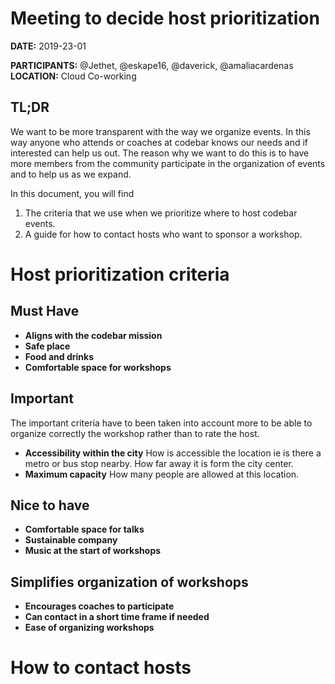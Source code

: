 # Meeting to decide host prioritization

**DATE:** 2019-23-01

**PARTICIPANTS:** @Jethet, @eskape16, @daverick, @amaliacardenas
**LOCATION:** Cloud Co-working

## TL;DR
We want to be more transparent with the way we organize events. In this way anyone who attends or coaches at codebar knows our needs and if interested can help us out. The reason why we want to do this is to have more members from the community participate in the organization of events and to help us as we expand.

In this document, you will find
1. The criteria that we use when we prioritize where to host codebar events.
2. A guide for how to contact hosts who want to sponsor a workshop.

# Host prioritization criteria

## Must Have
* **Aligns with the codebar mission**
* **Safe place**
* **Food and drinks**
* **Comfortable space for workshops**

## Important
The important criteria have to been taken into account more to be able to organize correctly the workshop rather than to rate the host.
* **Accessibility within the city**
How is accessible the location ie is there a metro or bus stop nearby. How far away it is form the city center.
* **Maximum capacity**
How many people are allowed at this location.

## Nice to have
* **Comfortable space for talks**
* **Sustainable company**
* **Music at the start of workshops**

## Simplifies organization of workshops
* **Encourages coaches to participate**
* **Can contact in a short time frame if needed**
* **Ease of organizing workshops**

# How to contact hosts
